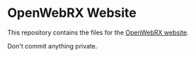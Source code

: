 # OpenWebRX Website

This repository contains the files for the [OpenWebRX website](https://www.openwebrx.de).

Don't commit anything private.